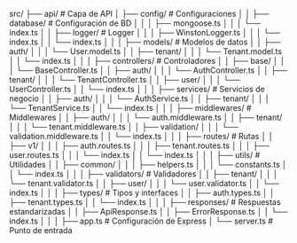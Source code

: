 src/
├── api/                    # Capa de API
│   ├── config/            # Configuraciones
│   │   ├── database/      # Configuración de BD
│   │   │   ├── mongoose.ts
│   │   │   └── index.ts
│   │   ├── logger/       # Logger
│   │   │   ├── WinstonLogger.ts
│   │   │   └── index.ts
│   │   └── index.ts
│   │
│   ├── models/           # Modelos de datos
│   │   ├── auth/
│   │   │   └── User.model.ts
│   │   ├── tenant/
│   │   │   └── Tenant.model.ts
│   │   └── index.ts
│   │
│   ├── controllers/      # Controladores
│   │   ├── base/
│   │   │   └── BaseController.ts
│   │   ├── auth/
│   │   │   └── AuthController.ts
│   │   ├── tenant/
│   │   │   └── TenantController.ts
│   │   ├── user/
│   │   │   └── UserController.ts
│   │   └── index.ts
│   │
│   ├── services/        # Servicios de negocio
│   │   ├── auth/
│   │   │   └── AuthService.ts
│   │   ├── tenant/
│   │   │   └── TenantService.ts
│   │   └── index.ts
│   │
│   ├── middlewares/     # Middlewares
│   │   ├── auth/
│   │   │   └── auth.middleware.ts
│   │   ├── tenant/
│   │   │   └── tenant.middleware.ts
│   │   ├── validation/
│   │   │   └── validation.middleware.ts
│   │   └── index.ts
│   │
│   ├── routes/          # Rutas
│   │   ├── v1/
│   │   │   ├── auth.routes.ts
│   │   │   ├── tenant.routes.ts
│   │   │   ├── user.routes.ts
│   │   │   └── index.ts
│   │   └── index.ts
│   │
│   ├── utils/           # Utilidades
│   │   ├── common/
│   │   │   ├── helpers.ts
│   │   │   └── constants.ts
│   │   └── index.ts
│   │
│   ├── validators/      # Validadores
│   │   ├── tenant/
│   │   │   └── tenant.validator.ts
│   │   ├── user/
│   │   │   └── user.validator.ts
│   │   └── index.ts
│   │
│   ├── types/          # Tipos y interfaces
│   │   ├── auth.types.ts
│   │   ├── tenant.types.ts
│   │   └── index.ts
│   │
│   ├── responses/      # Respuestas estandarizadas
│   │   ├── ApiResponse.ts
│   │   ├── ErrorResponse.ts
│   │   └── index.ts
│   │
│   ├── app.ts         # Configuración de Express
│   └── server.ts      # Punto de entrada